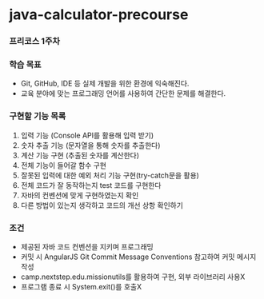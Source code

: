 # java-calculator-precourse

### 프리코스 1주차

### 학습 목표

* Git, GitHub, IDE 등 실제 개발을 위한 환경에 익숙해진다.
* 교육 분야에 맞는 프로그래밍 언어를 사용하여 간단한 문제를 해결한다.

### 구현할 기능 목록

1. 입력 기능 (Console API를 활용해 입력 받기)
2. 숫자 추출 기능 (문자열을 통해 숫자를 추출한다)
3. 계산 기능 구현 (추출된 숫자를 계산한다)
4. 전체 기능이 들어갈 함수 구현
5. 잘못된 입력에 대한 예외 처리 기능 구현(try-catch문을 활용)
6. 전체 코드가 잘 동작하는지 test 코드를 구현한다
7. 자바의 컨벤션에 맞게 구현하였는지 확인
8. 다른 방법이 있는지 생각하고 코드의 개선 상항 확인하기

### 조건

* 제공된 자바 코드 컨벤션을 지키며 프로그래밍
* 커밋 시 AngularJS Git Commit Message Conventions 참고하여 커밋 메시지 작성
* camp.nextstep.edu.missionutils를 활용하여 구현, 외부 라이브러리 사용X
* 프로그램 종료 시 System.exit()를 호출X